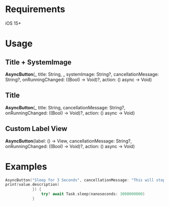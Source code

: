 # Requirements
iOS 15+

# Usage

## Title + SystemImage
**AsyncButton**(_ title: String, _ systemImage: String?, cancellationMessage: String?, onRunningChanged: ((Bool) -> Void)?, action: () async -> Void)

## Title
**AsyncButton**(_ title: String, cancellationMessage: String?, onRunningChanged: ((Bool) -> Void)?, action: () async -> Void)

## Custom Label View
**AsyncButton**(label: () -> View, cancellationMessage: String?, onRunningChanged: ((Bool) -> Void)?, action: () async -> Void)

# Examples
```swift
AsyncButton("Sleep for 3 Seconds", cancellationMessage: "This will stop the sleeping Task!", onRunningChanged: { value in
print(value.description)
            }) {
                try? await Task.sleep(nanoseconds: 3000000000) 
            }
```
